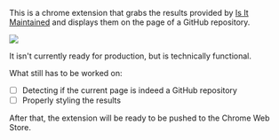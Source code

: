 This is a chrome extension that grabs the results provided by [Is It Maintained](https://isitmaintained.com/) and displays them on the page of a GitHub repository.

![](https://media.discordapp.net/attachments/875101620004847687/979339122315497502/unknown.png)


It isn't currently ready for production, but is technically functional.

What still has to be worked on:
- [ ] Detecting if the current page is indeed a GitHub repository
- [ ] Properly styling the results

After that, the extension will be ready to be pushed to the Chrome Web Store.